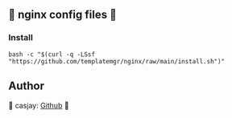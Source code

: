 ## 👋  nginx config files 🚀  

### Install
  
```shell
bash -c "$(curl -q -LSsf "https://github.com/templatemgr/nginx/raw/main/install.sh")"
```
  
## Author  

🤖 casjay: [Github](https://github.com/casjay) 🤖  
